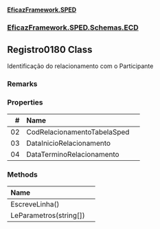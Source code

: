 #### [EficazFramework.SPED](EficazFrameworkSPED.md 'EficazFramework SPED')
### [EficazFramework.SPED.Schemas.ECD](EficazFramework.SPED.Schemas.ECD.md 'EficazFramework.SPED.Schemas.ECD')

## Registro0180 Class

Identificação do relacionamento com o Participante

### Remarks
### Properties

| # | Name | |
| ---: | :--- | :--- |
| 02 | CodRelacionamentoTabelaSped |  |
| 03 | DataInicioRelacionamento |  |
| 04 | DataTerminoRelacionamento |  |
### Methods

| Name | |
| :--- | :--- |
| EscreveLinha() |  |
| LeParametros(string[]) |  |
